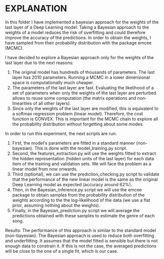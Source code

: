 # EXPLANATION

In this folder I have implemented a bayesian approach for the weights of the last layer of a Deep Learning model. Taking a Bayesian approach to the weights of a model reduces the risk of overfitting and could therefore improve the accuracy of the predictions. In order to obtain the weights, I have sampled from their probability distribution with the package emcee (MCMC).

I have decided to explore a Bayesian approach only for the weights of the last layer due to the next reasons:
1) The original model has hundreds of thousands of parameters. The last layer has 2010 parameters. Running a MCMC in a lower dimensional space is computationally much cheaper.
2) The parameters of the last layer are fast. Evaluating the likelihood of a set of parameters when only the weights of the last layer are perturbed allows to reuse some computation (the matrix operations and non-linearities of all other layers).
3) Since only the weights of the last layer are modified, this is equivalent to a softmax regression problem (linear model). Therefore, the cost function is CONVEX. This is important for the MCMC chain to explore all the probability distribution without forgetting about some modes.

In order to run this experiment, the next scripts are run:
1) First, the model's parameters are fitted in a standard manner (non-bayesian). This is done with the model_training.py script.
2) Second, the features_extraction.py will use the weights fitted to extract the hidden representation (hidden units of the last layer) for each data item of the training and validation sets. We will face the problem as a linear model from now onwards. 
3) Third (optional), we can use the prediction_checking.py script to validate that the performance of the new linear model is the same as the original Deep Learning model as expected (accuracy around 62%).
4) Then, in the Bayesian_inference.py script we will use the emcee package to obtain samples from the probability distribution of the weights according to the the log-likelihood of the data (we use a flat prior, assuming nothing about the weights).
5) Finally, in the Bayesian_prediction.py script we will average the predictions obtained with these samples to estimate the genre of each song. 

Results:
The performance of this approach is similar to the standard model (non-bayesian). The Bayesian approach is used to reduce both overfitting and underfitting. It assumes that the model fitted is sensible but there is not enough data to constrain it. If this is not the case, the averaged predictions will be close to the one of a single fit, which is our case. 
